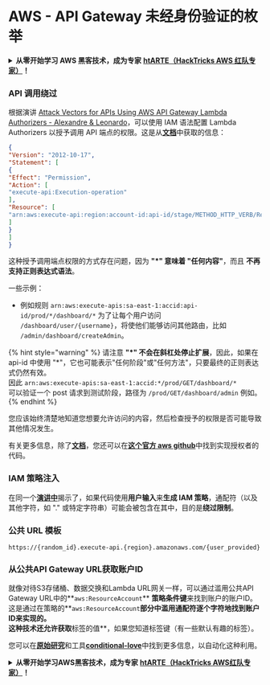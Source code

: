 # AWS - API Gateway 未经身份验证的枚举

<details>

<summary><strong>从零开始学习 AWS 黑客技术，成为专家</strong> <a href="https://training.hacktricks.xyz/courses/arte"><strong>htARTE（HackTricks AWS 红队专家）</strong></a><strong>！</strong></summary>

支持 HackTricks 的其他方式：

* 如果您想在 HackTricks 中看到您的**公司广告**或**下载 PDF 版的 HackTricks**，请查看[**订阅计划**](https://github.com/sponsors/carlospolop)!
* 获取[**官方 PEASS & HackTricks 商品**](https://peass.creator-spring.com)
* 探索[**PEASS 家族**](https://opensea.io/collection/the-peass-family)，我们的独家[**NFTs**](https://opensea.io/collection/the-peass-family)
* **加入** 💬 [**Discord 群组**](https://discord.gg/hRep4RUj7f) 或 [**电报群组**](https://t.me/peass) 或在 **Twitter** 🐦 [**@hacktricks\_live**](https://twitter.com/hacktricks\_live)** 上关注我们**。
* 通过向 [**HackTricks**](https://github.com/carlospolop/hacktricks) 和 [**HackTricks Cloud**](https://github.com/carlospolop/hacktricks-cloud) github 仓库提交 PR 来分享您的黑客技巧。

</details>

### API 调用绕过

根据演讲 [Attack Vectors for APIs Using AWS API Gateway Lambda Authorizers - Alexandre & Leonardo](https://www.youtube.com/watch?v=bsPKk7WDOnE)，可以使用 IAM 语法配置 Lambda Authorizers 以授予调用 API 端点的权限。这是从[**文档**](https://docs.aws.amazon.com/apigateway/latest/developerguide/api-gateway-control-access-using-iam-policies-to-invoke-api.html)中获取的信息：
```json
{
"Version": "2012-10-17",
"Statement": [
{
"Effect": "Permission",
"Action": [
"execute-api:Execution-operation"
],
"Resource": [
"arn:aws:execute-api:region:account-id:api-id/stage/METHOD_HTTP_VERB/Resource-path"
]
}
]
}
```
这种授予调用端点权限的方式存在问题，因为 **"\*" 意味着 "任何内容"**，而且 **不再支持正则表达式语法**。

一些示例：

* 例如规则 `arn:aws:execute-apis:sa-east-1:accid:api-id/prod/*/dashboard/*` 为了让每个用户访问 `/dashboard/user/{username}`，将使他们能够访问其他路由，比如 `/admin/dashboard/createAdmin`。

{% hint style="warning" %}
请注意 **"\*" 不会在斜杠处停止扩展**，因此，如果在 api-id 中使用 "\*"，它也可能表示"任何阶段"或"任何方法"，只要最终的正则表达式仍然有效。\
因此 `arn:aws:execute-apis:sa-east-1:accid:*/prod/GET/dashboard/*`\
可以验证一个 post 请求到测试阶段，路径为 `/prod/GET/dashboard/admin` 例如。
{% endhint %}

您应该始终清楚地知道您想要允许访问的内容，然后检查授予的权限是否可能导致其他情况发生。

有关更多信息，除了[**文档**](https://docs.aws.amazon.com/apigateway/latest/developerguide/api-gateway-control-access-using-iam-policies-to-invoke-api.html)，您还可以在[**这个官方 aws github**](https://github.com/awslabs/aws-apigateway-lambda-authorizer-blueprints/tree/master/blueprints)中找到实现授权者的代码。

### IAM 策略注入

在同一个[**演讲中**](https://www.youtube.com/watch?v=bsPKk7WDOnE)揭示了，如果代码使用**用户输入**来**生成 IAM 策略**，通配符（以及其他字符，如 "." 或特定字符串）可能会被包含在其中，目的是**绕过限制**。

### 公共 URL 模板
```
https://{random_id}.execute-api.{region}.amazonaws.com/{user_provided}
```
### 从公共API Gateway URL获取账户ID

就像对待S3存储桶、数据交换和Lambda URL网关一样，可以通过滥用公共API Gateway URL中的**`aws:ResourceAccount`** **策略条件键**来找到账户的账户ID。这是通过在策略的**`aws:ResourceAccount`**部分中滥用通配符逐个字符地找到账户ID来实现的。\
这种技术还允许获取**标签的值**，如果您知道标签键（有一些默认有趣的标签）。

您可以在[**原始研究**](https://blog.plerion.com/conditional-love-for-aws-metadata-enumeration/)和工具[**conditional-love**](https://github.com/plerionhq/conditional-love/)中找到更多信息，以自动化这种利用。

<details>

<summary><strong>从零开始学习AWS黑客技术，成为专家</strong> <a href="https://training.hacktricks.xyz/courses/arte"><strong>htARTE（HackTricks AWS红队专家）</strong></a><strong>！</strong></summary>

支持HackTricks的其他方式：

* 如果您想看到您的**公司在HackTricks中做广告**或**下载PDF格式的HackTricks**，请查看[**订阅计划**](https://github.com/sponsors/carlospolop)!
* 获取[**官方PEASS & HackTricks周边产品**](https://peass.creator-spring.com)
* 探索[**PEASS家族**](https://opensea.io/collection/the-peass-family)，我们的独家[NFTs](https://opensea.io/collection/the-peass-family)收藏品
* **加入** 💬 [**Discord群**](https://discord.gg/hRep4RUj7f) 或 [**电报群**](https://t.me/peass) 或在**Twitter** 🐦 [**@hacktricks\_live**](https://twitter.com/hacktricks\_live)**上关注**我们。
* 通过向[**HackTricks**](https://github.com/carlospolop/hacktricks)和[**HackTricks Cloud**](https://github.com/carlospolop/hacktricks-cloud) github仓库提交PR来分享您的黑客技巧。

</details>
